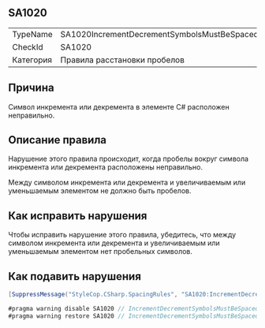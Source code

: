 ﻿## SA1020

<table>
<tr>
  <td>TypeName</td>
  <td>SA1020IncrementDecrementSymbolsMustBeSpacedCorrectly</td>
</tr>
<tr>
  <td>CheckId</td>
  <td>SA1020</td>
</tr>
<tr>
  <td>Категория</td>
  <td>Правила расстановки пробелов</td>
</tr>
</table>

## Причина

Символ инкремента или декремента в элементе C# расположен неправильно.

## Описание правила

Нарушение этого правила происходит, когда пробелы вокруг символа инкремента или декремента расположены неправильно.

Между символом инкремента или декремента и увеличиваемым или уменьшаемым элементом не должно быть пробелов.

## Как исправить нарушения

Чтобы исправить нарушение этого правила, убедитесь, что между символом инкремента или декремента и увеличиваемым или уменьшаемым элементом нет пробельных символов.

## Как подавить нарушения

```csharp
[SuppressMessage("StyleCop.CSharp.SpacingRules", "SA1020:IncrementDecrementSymbolsMustBeSpacedCorrectly", Justification = "Reviewed.")]
```

```csharp
#pragma warning disable SA1020 // IncrementDecrementSymbolsMustBeSpacedCorrectly
#pragma warning restore SA1020 // IncrementDecrementSymbolsMustBeSpacedCorrectly
```